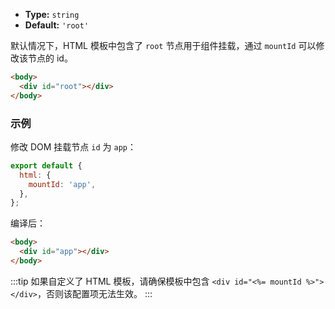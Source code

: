 - **Type:** `string`
- **Default:** `'root'`

默认情况下，HTML 模板中包含了 `root` 节点用于组件挂载，通过 `mountId` 可以修改该节点的 id。

```html
<body>
  <div id="root"></div>
</body>
```

### 示例

修改 DOM 挂载节点 `id` 为 `app`：

```js
export default {
  html: {
    mountId: 'app',
  },
};
```

编译后：

```html
<body>
  <div id="app"></div>
</body>
```

:::tip
如果自定义了 HTML 模板，请确保模板中包含 `<div id="<%= mountId %>"></div>`，否则该配置项无法生效。
:::
